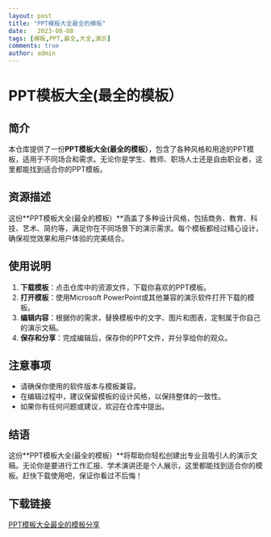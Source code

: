 ```yaml
---
layout: post
title: "PPT模板大全最全的模板"
date:   2023-08-08
tags: [模板,PPT,最全,大全,演示]
comments: true
author: admin
---
```

# PPT模板大全(最全的模板）

## 简介
本仓库提供了一份**PPT模板大全(最全的模板）**，包含了各种风格和用途的PPT模板，适用于不同场合和需求。无论你是学生、教师、职场人士还是自由职业者，这里都能找到适合你的PPT模板。

## 资源描述
这份**PPT模板大全(最全的模板）**涵盖了多种设计风格，包括商务、教育、科技、艺术、简约等，满足你在不同场景下的演示需求。每个模板都经过精心设计，确保视觉效果和用户体验的完美结合。

## 使用说明
1. **下载模板**：点击仓库中的资源文件，下载你喜欢的PPT模板。
2. **打开模板**：使用Microsoft PowerPoint或其他兼容的演示软件打开下载的模板。
3. **编辑内容**：根据你的需求，替换模板中的文字、图片和图表，定制属于你自己的演示文稿。
4. **保存和分享**：完成编辑后，保存你的PPT文件，并分享给你的观众。

## 注意事项
- 请确保你使用的软件版本与模板兼容。
- 在编辑过程中，建议保留模板的设计风格，以保持整体的一致性。
- 如果你有任何问题或建议，欢迎在仓库中提出。

## 结语
这份**PPT模板大全(最全的模板）**将帮助你轻松创建出专业且吸引人的演示文稿。无论你是要进行工作汇报、学术演讲还是个人展示，这里都能找到适合你的模板。赶快下载使用吧，保证你看过不后悔！

## 下载链接

[PPT模板大全最全的模板分享](https://pan.quark.cn/s/35c6855f451a)